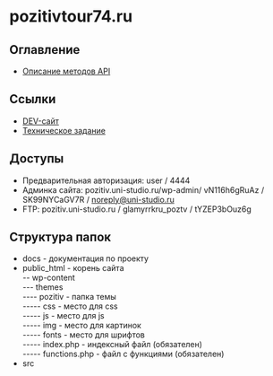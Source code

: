 # pozitivtour74.ru


## Оглавление
- [Описание методов API](docs/api-methods.md)


## Ссылки
- [DEV-сайт](https://pozitiv.uni-studio.ru)
- [Техническое задание](https://docs.google.com/document/d/1OWmMLEQsA3RgbYguP1l-iC_yEWFnea-K76ruLdvJbss/edit#)


## Доступы
- Предварительная авторизация: user / 4444
- Админка сайта: pozitiv.uni-studio.ru/wp-admin/ vN116h6gRuAz / SK99NYCaGV7R  / noreply@uni-studio.ru
- FTP: pozitiv.uni-studio.ru / glamyrrkru_poztv / tYZEP3bOuz6g


## Структура папок
- docs              - документация по проекту  
- public_html       - корень сайта  
-- wp-content  
--- themes  
---- pozitiv        - папка темы  
----- css           - место для css  
----- js            - место для js  
----- img           - место для картинок  
----- fonts         - место для шрифтов  
----- index.php     - индексный файл (обязателен)  
----- functions.php - файл с функциями (обязателен)  
- src  